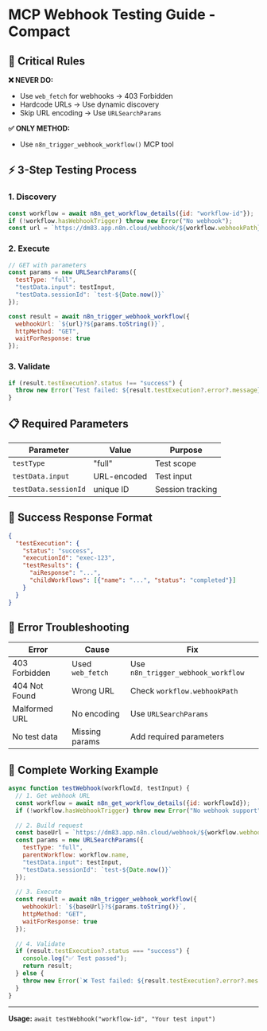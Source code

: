# MCP Webhook Testing Guide - Compact

## 🚨 Critical Rules

**❌ NEVER DO:**
- Use `web_fetch` for webhooks → 403 Forbidden
- Hardcode URLs → Use dynamic discovery
- Skip URL encoding → Use `URLSearchParams`

**✅ ONLY METHOD:**
- Use `n8n_trigger_webhook_workflow()` MCP tool

## ⚡ 3-Step Testing Process

### 1. Discovery
```javascript
const workflow = await n8n_get_workflow_details({id: "workflow-id"});
if (!workflow.hasWebhookTrigger) throw new Error("No webhook");
const url = `https://dm83.app.n8n.cloud/webhook/${workflow.webhookPath}`;
```

### 2. Execute
```javascript
// GET with parameters
const params = new URLSearchParams({
  testType: "full",
  "testData.input": testInput,
  "testData.sessionId": `test-${Date.now()}`
});

const result = await n8n_trigger_webhook_workflow({
  webhookUrl: `${url}?${params.toString()}`,
  httpMethod: "GET",
  waitForResponse: true
});
```

### 3. Validate
```javascript
if (result.testExecution?.status !== "success") {
  throw new Error(`Test failed: ${result.testExecution?.error?.message}`);
}
```

## 📋 Required Parameters

| Parameter | Value | Purpose |
|-----------|-------|---------|
| `testType` | "full" | Test scope |
| `testData.input` | URL-encoded | Test input |
| `testData.sessionId` | unique ID | Session tracking |

## 🎯 Success Response Format
```json
{
  "testExecution": {
    "status": "success",
    "executionId": "exec-123",
    "testResults": {
      "aiResponse": "...",
      "childWorkflows": [{"name": "...", "status": "completed"}]
    }
  }
}
```

## 🚨 Error Troubleshooting

| Error | Cause | Fix |
|-------|-------|-----|
| 403 Forbidden | Used `web_fetch` | Use `n8n_trigger_webhook_workflow` |
| 404 Not Found | Wrong URL | Check `workflow.webhookPath` |
| Malformed URL | No encoding | Use `URLSearchParams` |
| No test data | Missing params | Add required parameters |

## 📝 Complete Working Example

```javascript
async function testWebhook(workflowId, testInput) {
  // 1. Get webhook URL
  const workflow = await n8n_get_workflow_details({id: workflowId});
  if (!workflow.hasWebhookTrigger) throw new Error("No webhook support");
  
  // 2. Build request
  const baseUrl = `https://dm83.app.n8n.cloud/webhook/${workflow.webhookPath}`;
  const params = new URLSearchParams({
    testType: "full",
    parentWorkflow: workflow.name,
    "testData.input": testInput,
    "testData.sessionId": `test-${Date.now()}`
  });
  
  // 3. Execute
  const result = await n8n_trigger_webhook_workflow({
    webhookUrl: `${baseUrl}?${params.toString()}`,
    httpMethod: "GET", 
    waitForResponse: true
  });
  
  // 4. Validate
  if (result.testExecution?.status === "success") {
    console.log("✅ Test passed");
    return result;
  } else {
    throw new Error(`❌ Test failed: ${result.testExecution?.error?.message}`);
  }
}
```

---
**Usage:** `await testWebhook("workflow-id", "Your test input")`